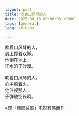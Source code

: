 ```yaml
---
layout: post
title: 吹着口风琴的人
date: 2025-08-18 00:00:00 +0000
tags: [general]
lang: zh-Hans

---
```

<div class="cn-prose">

吹着口风琴的人，<br>
肩上撑着双脚。<br>
他倒在地上，<br>
汗水溶于沙漠。<br>
<br>
吹着口风琴的人，<br>
心中燃着火。<br>
他注视那人，<br>
子弹破空长鸣。<br>
<br>
※观「西部往事」电影有感而作
</div>
